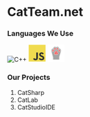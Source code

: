 <h1>CatTeam.net</h1>

<h3>Languages We Use</h3>

<img alt="C++" src="https://raw.githubusercontent.com/isocpp/logos/master/cpp_logo.svg" height="40px" width="40px" />
<img alt="JS" src="https://raw.githubusercontent.com/devicons/devicon/master/icons/javascript/javascript-original.svg" height="40px" width="40px" />
<img alt="CatSharp" src="https://raw.githubusercontent.com/CatTeam-net/logos/master/catsharp.svg" height="40px" width="40px" />

<h3>Our Projects</h3>

1. CatSharp
1. CatLab
1. CatStudioIDE
